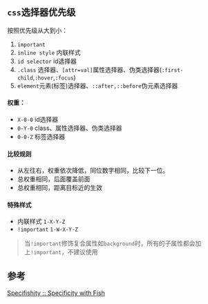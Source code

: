 ## `css`选择器优先级
按照优先级从大到小：

1. `important`
2. `inline style` 内联样式
3. `id selector` id选择器
4. `.class` 选择器、`[attr=val]`属性选择器、伪类选择器(`:first-child`,`:hover`,`:focus`)
5. `element`元素(标签)选择器、`::after,::before`伪元素选择器

#### 权重：
* `X-0-0` id选择器
* `0-Y-0` class、属性选择器、伪类选择器
* `0-0-Z` 标签选择器

#### 比较规则
* 从左往右，权重依次降低，同位数字相同，比较下一位。
* 总权重相同，后面覆盖前面
* 总权重相同，距离目标近的生效

#### 特殊样式
* 内联样式 `1-X-Y-Z`
* `!important` `1-W-X-Y-Z`

> 当`!important`修饰复合属性如`background`时，所有的子属性都会加上`!important`，不建议使用

## 参考
[Specifishity :: Specificity with Fish](https://specifishity.com/)
